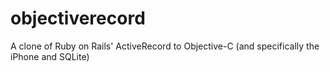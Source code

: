 objectiverecord
===============

A clone of Ruby on Rails&#39; ActiveRecord to Objective-C (and specifically the iPhone and SQLite)